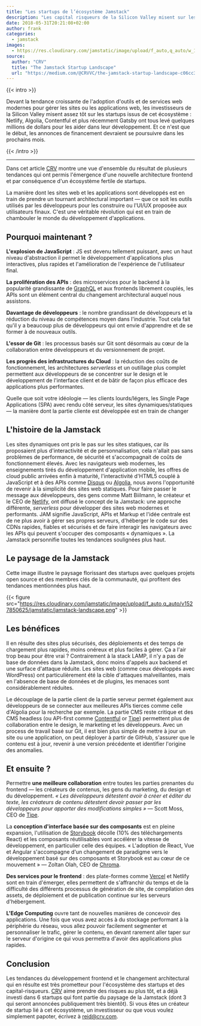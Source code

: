 ```yaml
---
title: "Les startups de l’écosystème Jamstack"
description: "Les capital risqueurs de la Silicon Valley misent sur les startups qui forment l'écosytème de la Jamstack."
date: 2018-05-31T20:21:08+02:00
author: frank
categories:
  - jamstack
images:
  - https://res.cloudinary.com/jamstatic/image/upload/f_auto,q_auto/w_1200,c_fit,co_white,g_north_west,x_80,y_120,l_text:poppins_80_ultrabold_line_spacing_-30:Les%20startups%20de%20l%E2%80%99%C3%A9cosyst%C3%A8me%20Jamstack/jamstatic/twitter-card.png
source:
  author: "CRV"
  title: "The Jamstack Startup Landscape"
  url: "https://medium.com/@CRVVC/the-jamstack-startup-landscape-c06cc3cdb917"
---
```


{{< intro >}}

Devant la tendance croissante de l'adoption d'outils et de services web modernes
pour gérer les sites ou les applications web, les investisseurs de la Silicon
Valley misent assez tôt sur les startups issus de cet écosystème : Netlify,
Algolia, Contentful et plus récemment Gatsby ont tous levé quelques millions de
dollars pour les aider dans leur développement. Et ce n'est que le début, les
annonces de financement devraient se poursuivre dans les prochains mois.

{{< /intro >}}

---

Dans cet article [CRV](https://www.crv.com/) montre une vue d'ensemble du
résultat de plusieurs tendances qui ont permis l'émergence d'une nouvelle
architecture frontend et par conséquence d'un écosystème fertile de
startups.

La manière dont les sites web et les applications sont développés est en train
de prendre un tournant architectural important — que ce soit les outils utilisés
par les développeurs pour les construire ou l'UI/UX proposée aux utilisateurs
finaux. C'est une véritable révolution qui est en train de chambouler le monde
du développement d'applications.

## Pourquoi maintenant ?

**L'explosion de JavaScript** :
JS est devenu tellement puissant, avec un haut niveau d'abstraction il permet le
développement d'applications plus interactives, plus rapides et l'amélioration
de l'expérience de l'utilisateur final.

**La prolifération des APIs** :
des microservices pour le backend à la popularité grandissante de
[GraphQL](https://graphql.org/) et aux frontends librement couplés, les APIs
sont un élément central du changement architectural auquel nous assistons.

**Davantage de développeurs** :
le nombre grandissant de développeurs et la réduction du niveau de compétences
moyen dans l'industrie. Tout cela fait qu'il y a beaucoup plus de développeurs
qui ont envie d'apprendre et de se former à de nouveaux outils.

**L'essor de Git** :
les processus basés sur Git sont désormais au cœur de la collaboration entre
développeurs et du versionnement de projet.

**Les progrès des infrastructures du Cloud** :
la réduction des coûts de fonctionnement, les architectures _serverless_ et un
outillage plus complet permettent aux développeurs de se concentrer sur le
design et le développement de l'interface client et de bâtir de façon plus
efficace des applications plus performantes.

Quelle que soit votre idéologie — les clients lourds/légers, les Single Page
Applications (SPA) avec rendu côté serveur, les sites dynamiques/statiques — la
manière dont la partie cliente est développée est en train de changer

## L'histoire de la Jamstack

Les sites dynamiques ont pris le pas sur les sites statiques, car ils
proposaient plus d'interactivité et de personnalisation, cela n'allait pas sans
problèmes de performance, de sécurité et s'accompagnait de coûts de
fonctionnement élevés. Avec les navigateurs web modernes, les enseignements
tirés du développement d'application mobile, les offres de cloud public arrivées
enfin à maturité, l'interactivité d'HTML5 couplé à JavaScript et à des APIs
comme [Disqus](https://disqus.com/) ou [Algolia](https://www.algolia.com/), nous
avons l'opportunité de revenir à la simplicité des sites web statiques. Pour
faire passer le message aux développeurs, des gens comme Matt Biilmann, le
créateur et le CEO de [Netlify](https://netlify.com/), ont diffusé le concept de
la Jamstack: une approche différente, _serverless_ pour développer des sites web
modernes et performants. JAM signifie JavaScript, APIs et Markup et l'idée
centrale est de ne plus avoir à gérer ses propres serveurs, d'héberger le code
sur des CDNs rapides, fiables et sécurisés et de faire interagir les navigateurs
avec les APIs qui peuvent s'occuper des composants « dynamiques ». La Jamstack
personnifie toutes les tendances soulignées plus haut.

## Le paysage de la Jamstack

Cette image illustre le paysage florissant des startups avec quelques projets
open source et des membres clés de la communauté, qui profitent des tendances
mentionnées plus haut.

{{< figure src="https://res.cloudinary.com/jamstatic/image/upload/f_auto,q_auto/v1527850625/jamstatic/jamstack-landscape.png" >}}

## Les bénéfices

Il en résulte des sites plus sécurisés, des déploiements et des temps de
chargement plus rapides, moins onéreux et plus faciles à gérer. Ça a l'air trop
beau pour être vrai ? Contrairement à la stack LAMP, il n'y a pas de base de
données dans la Jamstack, donc moins d'appels aux backend et une surface
d'attaque réduite. Les sites web (comme ceux développés avec WordPress) ont
particulièrement été la cible d'attaques malveillantes, mais en l'absence de
base de données et de plugins, les menaces sont considérablement réduites.

Le découplage de la partie client de la partie serveur permet également aux
développeurs de se connecter aux meilleures APIs tierces comme celle d'Algolia
pour la recherche par exemple. La partie CMS reste critique et des CMS headless
(ou API-first comme [Contentful](https://www.contentful.com/) or
[Tipe](https://tipe.io/)) permettent plus de collaboration entre le design, le
marketing et les développeurs. Avec un process de travail basé sur Git, il est
bien plus simple de mettre à jour un site ou une application, on peut déployer à
partir de GitHub, s'assurer que le contenu est à jour, revenir à une version
précédente et identifier l'origine des anomalies.

## Et ensuite ?

Permettre **une meilleure collaboration** entre toutes les parties prenantes du
frontend — les créateurs de contenus, les gens du marketing, du design et du
développement. _« Les développeurs détestent avoir à créer et éditer du texte,
les créateurs de contenu détestent devoir passer par les développeurs pour
apporter des modifications simples »_ — Scott Moss, CEO de
[Tipe](https://tipe.io/).

La **conception d'interface basée sur des composants** est en pleine expansion,
l'utilisation de [Storybook](https://storybook.js.org/) décolle (10% des
téléchargements React) et les composants réutilisables vont accélérer la vitesse
de développement, en particulier celle des équipes. « L'adoption de React, Vue et
Angular s'accompagne d'un changement de paradigme vers le développement basé sur
des composants et Storybook est au cœur de ce mouvement » — Zoltan Olah, CEO de
[Chroma](https://www.chromaticqa.com/).

**Des services pour le frontend** : des plate-formes comme [Vercel](https://vercel.com/)
et Netlify sont en train d'émerger, elles permettent de s'affranchir du temps et
de la difficulté des différents processus de génération de site, de compilation
des assets, de déploiement et de publication continue sur les serveurs
d'hébergement.

**L'Edge Computing** ouvre tant de nouvelles manières de concevoir des
applications. Une fois que vous avez accès à du stockage performant à la
périphérie du réseau, vous allez pouvoir facilement segmenter et personnaliser
le trafic, gérer le contenu, en devant rarement aller taper sur le serveur
d'origine ce qui vous permettra d'avoir des applications plus rapides.

## Conclusion

Les tendances du développement frontend et le changement architectural qui en
résulte est très prometteur pour l'écosystème des startups et des
capital-risqueurs. [CRV](https://www.crv.com/) aime prendre des risques au plus
tôt, et a déjà investi dans 6 startups qui font partie du paysage de la Jamstack
(dont 3 qui seront annoncées publiquement très bientôt). Si vous êtes un
créateur de startup lié à cet écosystème, un investisseur ou que vous voulez
simplement papoter, écrivez à reid@crv.com.
